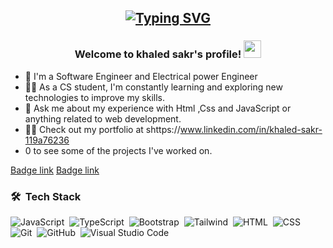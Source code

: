 <h2 align="center">
<a href="https://git.io/typing-svg"><img src="https://readme-typing-svg.demolab.com?font=Fira+Code&weight=800&size=22&duration=2000&pause=1000&color=60B7F7&background=FF060000&vCenter=true&multiline=true&width=435&lines=Hello..I+am+Front+End+Web+Developer" alt="Typing SVG" /></a>

<h3 align="center">
  Welcome to khaled sakr's profile!
  <img src="https://media.giphy.com/media/hvRJCLFzcasrR4ia7z/giphy.gif" width="28">
</h3>


- 🏢 I'm a Software Engineer and Electrical power Engineer
- 👨‍💻 As a CS student, I'm constantly learning and exploring new technologies to improve my skills.
- 💬 Ask me about my experience with Html ,Css and JavaScript or anything related to web development.
- 👨‍💻 Check out my portfolio at shttps://www.linkedin.com/in/khaled-sakr-119a76236
- 0 to see some of the projects I've worked on.



<a href="#" class="bg-blue-100 hover:bg-blue-200 text-blue-800 text-xs font-semibold mr-2 px-2.5 py-0.5 rounded dark:bg-gray-700 dark:text-blue-400 border border-blue-400 inline-flex items-center justify-center">Badge link</a>
<a href="#" class="bg-blue-100 hover:bg-blue-200 text-blue-800 text-sm font-medium mr-2 px-2.5 py-0.5 rounded dark:bg-gray-700 dark:text-blue-400 border border-blue-400 inline-flex items-center justify-center">Badge link</a>


### 🛠 &nbsp;Tech Stack
![JavaScript](https://img.shields.io/badge/-JavaScript-05122A?style=flat&logo=javascript)&nbsp;
![TypeScript](https://img.shields.io/badge/-TypeScript-05122A?style=flat&logo=typescript)&nbsp;
![Bootstrap](https://img.shields.io/badge/-Bootstrap-05122A?style=flat&logo=bootstrap&logoColor=563D7C)&nbsp;
![Tailwind](https://img.shields.io/badge/-tailwind-05122A?style=flat&logo=tailwind&logoColor=563D7C)&nbsp;
![HTML](https://img.shields.io/badge/-HTML-05122A?style=flat&logo=HTML5)&nbsp;
![CSS](https://img.shields.io/badge/-CSS-05122A?style=flat&logo=CSS3&logoColor=1572B6)&nbsp;
![Git](https://img.shields.io/badge/-Git-05122A?style=flat&logo=git)&nbsp;
![GitHub](https://img.shields.io/badge/-GitHub-05122A?style=flat&logo=github)&nbsp;
![Visual Studio Code](https://img.shields.io/badge/-Visual%20Studio%20Code-05122A?style=flat&logo=visual-studio-code&logoColor=007ACC)&nbsp;

